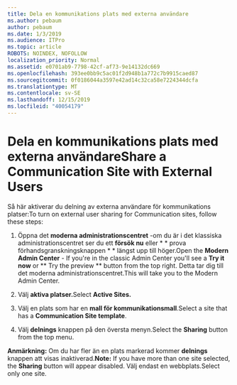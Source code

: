 ```yaml
---
title: Dela en kommunikations plats med externa användare
ms.author: pebaum
author: pebaum
ms.date: 1/3/2019
ms.audience: ITPro
ms.topic: article
ROBOTS: NOINDEX, NOFOLLOW
localization_priority: Normal
ms.assetid: e0701ab9-7798-42cf-af73-9e14132dc669
ms.openlocfilehash: 393ee0bb9c5ac01f2d948b1a772c7b9915caed87
ms.sourcegitcommit: 0f0186044a3597e42ad14c32ca58e7224344dcfa
ms.translationtype: MT
ms.contentlocale: sv-SE
ms.lasthandoff: 12/15/2019
ms.locfileid: "40054179"
---
```

# <a name="share-a-communication-site-with-external-users"></a><span data-ttu-id="d2324-102">Dela en kommunikations plats med externa användare</span><span class="sxs-lookup"><span data-stu-id="d2324-102">Share a Communication Site with External Users</span></span>

<span data-ttu-id="d2324-103">Så här aktiverar du delning av externa användare för kommunikations platser:</span><span class="sxs-lookup"><span data-stu-id="d2324-103">To turn on external user sharing for Communication sites, follow these steps:</span></span> 
  
1. <span data-ttu-id="d2324-104">Öppna det **moderna administrationscentret** -om du är i det klassiska administrationscentret ser du ett **försök nu** eller \* \* prova förhandsgranskningsknappen \* \* längst upp till höger.</span><span class="sxs-lookup"><span data-stu-id="d2324-104">Open the **Modern Admin Center** - If you're in the classic Admin Center you'll see a **Try it now** or \*\* Try the preview \*\* button from the top right.</span></span> <span data-ttu-id="d2324-105">Detta tar dig till det moderna administrationscentret.</span><span class="sxs-lookup"><span data-stu-id="d2324-105">This will take you to the Modern Admin Center.</span></span> 
  
2. <span data-ttu-id="d2324-106">Välj **aktiva platser.**</span><span class="sxs-lookup"><span data-stu-id="d2324-106">Select **Active Sites.**</span></span>
  
3. <span data-ttu-id="d2324-107">Välj en plats som har en **mall för kommunikationsmall**.</span><span class="sxs-lookup"><span data-stu-id="d2324-107">Select a site that has a **Communication Site template**.</span></span> 
  
4. <span data-ttu-id="d2324-108">Välj **delnings** knappen på den översta menyn.</span><span class="sxs-lookup"><span data-stu-id="d2324-108">Select the **Sharing** button from the top menu.</span></span> 
  
 <span data-ttu-id="d2324-109">**Anmärkning:** Om du har fler än en plats markerad kommer **delnings** knappen att visas inaktiverad.</span><span class="sxs-lookup"><span data-stu-id="d2324-109">**Note:** If you have more than one site selected, the **Sharing** button will appear disabled.</span></span> <span data-ttu-id="d2324-110">Välj endast en webbplats.</span><span class="sxs-lookup"><span data-stu-id="d2324-110">Select only one site.</span></span> 
  

